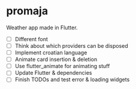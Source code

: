 # promaja

Weather app made in Flutter.

- [ ] Different font
- [ ] Think about which providers can be disposed
- [ ] Implement croatian language
- [ ] Animate card insertion & deletion
- [ ] Use flutter_animate for animating stuff
- [ ] Update Flutter & dependencies
- [ ] Finish TODOs and test error & loading widgets
